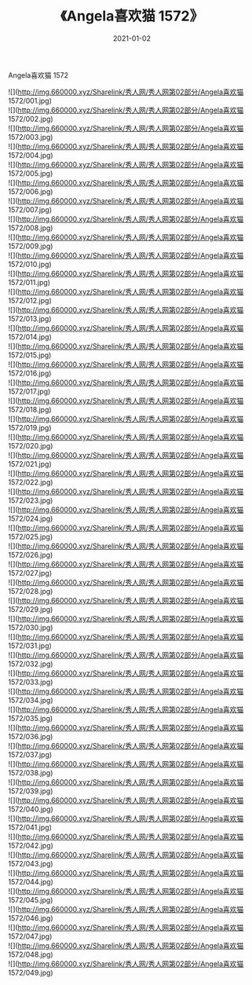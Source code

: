 ﻿---
layout: post
title:  《Angela喜欢猫 1572》
date:   2021-01-02
img: http://img.660000.xyz/Sharelink/秀人网/秀人网第02部分/Angela喜欢猫 1572/000.jpg
categories: [美女, 清纯, 唯美]
---

Angela喜欢猫 1572

  ![](http://img.660000.xyz/Sharelink/秀人网/秀人网第02部分/Angela喜欢猫 1572/001.jpg) <br> ![](http://img.660000.xyz/Sharelink/秀人网/秀人网第02部分/Angela喜欢猫 1572/002.jpg) <br> ![](http://img.660000.xyz/Sharelink/秀人网/秀人网第02部分/Angela喜欢猫 1572/003.jpg) <br> ![](http://img.660000.xyz/Sharelink/秀人网/秀人网第02部分/Angela喜欢猫 1572/004.jpg) <br> ![](http://img.660000.xyz/Sharelink/秀人网/秀人网第02部分/Angela喜欢猫 1572/005.jpg) <br> ![](http://img.660000.xyz/Sharelink/秀人网/秀人网第02部分/Angela喜欢猫 1572/006.jpg) <br> ![](http://img.660000.xyz/Sharelink/秀人网/秀人网第02部分/Angela喜欢猫 1572/007.jpg) <br> ![](http://img.660000.xyz/Sharelink/秀人网/秀人网第02部分/Angela喜欢猫 1572/008.jpg) <br> ![](http://img.660000.xyz/Sharelink/秀人网/秀人网第02部分/Angela喜欢猫 1572/009.jpg) <br> ![](http://img.660000.xyz/Sharelink/秀人网/秀人网第02部分/Angela喜欢猫 1572/010.jpg) <br> ![](http://img.660000.xyz/Sharelink/秀人网/秀人网第02部分/Angela喜欢猫 1572/011.jpg) <br> ![](http://img.660000.xyz/Sharelink/秀人网/秀人网第02部分/Angela喜欢猫 1572/012.jpg) <br> ![](http://img.660000.xyz/Sharelink/秀人网/秀人网第02部分/Angela喜欢猫 1572/013.jpg) <br> ![](http://img.660000.xyz/Sharelink/秀人网/秀人网第02部分/Angela喜欢猫 1572/014.jpg) <br> ![](http://img.660000.xyz/Sharelink/秀人网/秀人网第02部分/Angela喜欢猫 1572/015.jpg) <br> ![](http://img.660000.xyz/Sharelink/秀人网/秀人网第02部分/Angela喜欢猫 1572/016.jpg) <br> ![](http://img.660000.xyz/Sharelink/秀人网/秀人网第02部分/Angela喜欢猫 1572/017.jpg) <br> ![](http://img.660000.xyz/Sharelink/秀人网/秀人网第02部分/Angela喜欢猫 1572/018.jpg) <br> ![](http://img.660000.xyz/Sharelink/秀人网/秀人网第02部分/Angela喜欢猫 1572/019.jpg) <br> ![](http://img.660000.xyz/Sharelink/秀人网/秀人网第02部分/Angela喜欢猫 1572/020.jpg) <br> ![](http://img.660000.xyz/Sharelink/秀人网/秀人网第02部分/Angela喜欢猫 1572/021.jpg) <br> ![](http://img.660000.xyz/Sharelink/秀人网/秀人网第02部分/Angela喜欢猫 1572/022.jpg) <br> ![](http://img.660000.xyz/Sharelink/秀人网/秀人网第02部分/Angela喜欢猫 1572/023.jpg) <br> ![](http://img.660000.xyz/Sharelink/秀人网/秀人网第02部分/Angela喜欢猫 1572/024.jpg) <br> ![](http://img.660000.xyz/Sharelink/秀人网/秀人网第02部分/Angela喜欢猫 1572/025.jpg) <br> ![](http://img.660000.xyz/Sharelink/秀人网/秀人网第02部分/Angela喜欢猫 1572/026.jpg) <br> ![](http://img.660000.xyz/Sharelink/秀人网/秀人网第02部分/Angela喜欢猫 1572/027.jpg) <br> ![](http://img.660000.xyz/Sharelink/秀人网/秀人网第02部分/Angela喜欢猫 1572/028.jpg) <br> ![](http://img.660000.xyz/Sharelink/秀人网/秀人网第02部分/Angela喜欢猫 1572/029.jpg) <br> ![](http://img.660000.xyz/Sharelink/秀人网/秀人网第02部分/Angela喜欢猫 1572/030.jpg) <br> ![](http://img.660000.xyz/Sharelink/秀人网/秀人网第02部分/Angela喜欢猫 1572/031.jpg) <br> ![](http://img.660000.xyz/Sharelink/秀人网/秀人网第02部分/Angela喜欢猫 1572/032.jpg) <br> ![](http://img.660000.xyz/Sharelink/秀人网/秀人网第02部分/Angela喜欢猫 1572/033.jpg) <br> ![](http://img.660000.xyz/Sharelink/秀人网/秀人网第02部分/Angela喜欢猫 1572/034.jpg) <br> ![](http://img.660000.xyz/Sharelink/秀人网/秀人网第02部分/Angela喜欢猫 1572/035.jpg) <br> ![](http://img.660000.xyz/Sharelink/秀人网/秀人网第02部分/Angela喜欢猫 1572/036.jpg) <br> ![](http://img.660000.xyz/Sharelink/秀人网/秀人网第02部分/Angela喜欢猫 1572/037.jpg) <br> ![](http://img.660000.xyz/Sharelink/秀人网/秀人网第02部分/Angela喜欢猫 1572/038.jpg) <br> ![](http://img.660000.xyz/Sharelink/秀人网/秀人网第02部分/Angela喜欢猫 1572/039.jpg) <br> ![](http://img.660000.xyz/Sharelink/秀人网/秀人网第02部分/Angela喜欢猫 1572/040.jpg) <br> ![](http://img.660000.xyz/Sharelink/秀人网/秀人网第02部分/Angela喜欢猫 1572/041.jpg) <br> ![](http://img.660000.xyz/Sharelink/秀人网/秀人网第02部分/Angela喜欢猫 1572/042.jpg) <br> ![](http://img.660000.xyz/Sharelink/秀人网/秀人网第02部分/Angela喜欢猫 1572/043.jpg) <br> ![](http://img.660000.xyz/Sharelink/秀人网/秀人网第02部分/Angela喜欢猫 1572/044.jpg) <br> ![](http://img.660000.xyz/Sharelink/秀人网/秀人网第02部分/Angela喜欢猫 1572/045.jpg) <br> ![](http://img.660000.xyz/Sharelink/秀人网/秀人网第02部分/Angela喜欢猫 1572/046.jpg) <br> ![](http://img.660000.xyz/Sharelink/秀人网/秀人网第02部分/Angela喜欢猫 1572/047.jpg) <br> ![](http://img.660000.xyz/Sharelink/秀人网/秀人网第02部分/Angela喜欢猫 1572/048.jpg) <br> ![](http://img.660000.xyz/Sharelink/秀人网/秀人网第02部分/Angela喜欢猫 1572/049.jpg) <br>